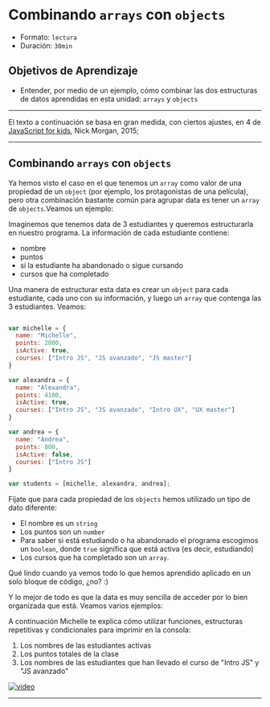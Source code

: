 # Combinando `arrays` con `objects`
- Formato: `lectura`
- Duración: `30min`

## Objetivos de Aprendizaje

- Entender, por medio de un ejemplo, cómo combinar las dos estructuras de datos aprendidas en esta unidad: `arrays` y `objects`

***

El texto a continuación se basa en gran medida, con ciertos ajustes, en 4 de [JavaScript for kids](http://pepa.holla.cz/wp-content/uploads/2015/11/JavaScript-for-Kids.pdf), Nick Morgan, 2015;

***

## Combinando `arrays` con `objects`
Ya hemos visto el caso en el que tenemos un `array` como valor de una propiedad de un `object` (por ejemplo, los protagonistas de una película), pero otra combinación bastante común para agrupar data es tener un `array` de `objects`.Veamos un ejemplo:

Imaginemos que tenemos data de 3 estudiantes y queremos estructurarla en nuestro programa. La información de cada estudiante contiene:
* nombre
* puntos
* si la estudiante ha abandonado o sigue cursando
* cursos que ha completado

Una manera de estructurar esta data es crear un `object` para cada estudiante, cada uno con su información, y luego un `array` que contenga las 3 estudiantes. Veamos:

```js

var michelle = {
  name: "Michelle",
  points: 2000,
  isActive: true,
  courses: ["Intro JS", "JS avanzado", "JS master"]
}

var alexandra = {
  name: "Alexandra",
  points: 4100,
  isActive: true,
  courses: ["Intro JS", "JS avanzado", "Intro UX", "UX master"]
}

var andrea = {
  name: "Andrea",
  points: 800,
  isActive: false,
  courses: ["Intro JS"]
}

var students = [michelle, alexandra, andrea];

```

Fíjate que para cada propiedad de los `objects` hemos utilizado un tipo de dato diferente:
* El nombre es un `string`
* Los puntos son un `number`
* Para saber si está estudiando o ha abandonado el programa escogimos un `boolean`, donde `true` significa que está activa (es decir, estudiando)
* Los cursos que ha completado son un `array`.

Qué lindo cuando ya vemos todo lo que hemos aprendido aplicado en un solo bloque de código, ¿no? :)

Y lo mejor de todo es que la data es muy sencilla de acceder por lo bien organizada que está. Veamos varios ejemplos:

A continuación Michelle te explica cómo utilizar funciones, estructuras repetitivas y condicionales para imprimir en la consola:

1. Los nombres de las estudiantes activas
2. Los puntos totales de la clase
3. Los nombres de las estudiantes que han llevado el curso de "Intro JS" y "JS avanzado"

[![video](https://img.youtube.com/vi/QP9FF9eoh-k/0.jpg)](https://www.youtube.com/watch?v=QP9FF9eoh-k)

***
